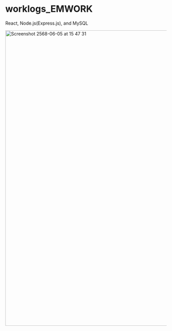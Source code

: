 # worklogs_EMWORK
React, Node.js(Express.js), and MySQL

<img width="921" alt="Screenshot 2568-06-05 at 15 47 31" src="https://github.com/user-attachments/assets/c23f334d-d449-4073-b0a1-e5600ea0ca4b" />
